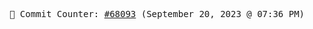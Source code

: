 <p align="center">
    <samp>
        📮 Commit Counter: <a href="https://github.com/Javascript-void0/Javascript-void0/commits/main">#68093</a> (September 20, 2023 @ 07:36 PM)
    </samp>
</p>